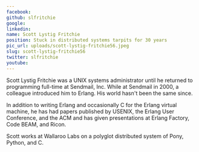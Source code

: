 ```yaml
---
facebook: 
github: slfritchie
google: 
linkedin: 
name: Scott Lystig Fritchie
position: Stuck in distributed systems tarpits for 30 years
pic_url: uploads/scott-lystig-fritchie56.jpeg
slug: scott-lystig-fritchie56
twitter: slfritchie
youtube: 
---
```

<p>Scott Lystig Fritchie was a UNIX systems administrator until he returned to programming full-time at Sendmail, Inc. While at Sendmail in 2000, a colleague introduced him to Erlang. His world hasn&#39;t been the same since.</p>

<p>In addition to writing Erlang and occasionally C for the Erlang virtual machine, he has had papers published by USENIX, the Erlang User Conference, and the ACM and has given presentations at Erlang Factory, Code BEAM, and Ricon.</p>

<p>Scott works at Wallaroo Labs on a polyglot distributed system of Pony, Python, and C.</p>

